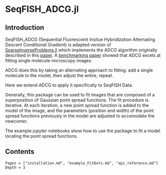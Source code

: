 # SeqFISH_ADCG.jl

## Introduction

SeqFISH_ADCG (Sequential Fluoresceint Insitue Hybridization Alternating Descent Conditional Gradient) is adapted version of [SparseInverseProblems.jl](https://github.com/nboyd/SparseInverseProblems.jl) which implements the ADCG algorithm originally described in this [paper](https://doi.org/10.1137/15M1035793). A [benchmarking paper](https://doi.org/10.1038/s41592-019-0364-4) showed that ADCG excels at fitting single molecule microscopy images.

ADCG does this by taking an alternating approach to fitting: add a single molecule to the model, then adjust the entire, repeat.

Here we extend ADCG to apply it specifically to SeqFISH Data. 

Generally, this package can be used to fit images that are composed of a superposition of Gaussian point spread functions. The fit procedure is iterative. At each iteration, a new point spread function is added to the model of the image, and the parameters (position and width) of the point spread functions previously in the model are adjusted to accomodate the newcomer.

The example jupyter notebooks show how to use the package to fit a model locating the point spread functions.


## Contents
```@contents
Pages = ["installation.md", "example_FitDots.md", "api_reference.md"]
Depth = 3
```
